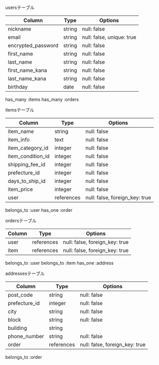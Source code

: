 usersテーブル

| Column             | Type    | Options                   |
| ------------------ | ------- | ------------------------- |
| nickname           | string  | null: false               |
| email              | string  | null: false, unique: true |
| encrypted_password | string  | null: false               |
| first_name         | string  | null: false               |
| last_name          | string  | null: false               |
| first_name_kana    | string  | null: false               |
| last_name_kana     | string  | null: false               |
| birthday           | date    | null: false               |

has_many :items
has_many :orders


itemsテーブル

| Column            | Type       | Options                        |
| ----------------- | ---------- | ------------------------------ |
| item_name         | string     | null: false                    |
| item_info         | text       | null: false                    |
| item_category_id  | integer    | null: false                    |
| item_condition_id | integer    | null: false                    |
| shipping_fee_id   | integer    | null: false                    |
| prefecture_id     | integer    | null: false                    |
| days_to_ship_id   | integer    | null: false                    |
| item_price        | integer    | null: false                    |
| user              | references | null: false, foreign_key: true |

belongs_to :user
has_one :order


ordersテーブル

| Column     | Type       | Options                        |
| ---------- | ---------- | ------------------------------ |
| user       | references | null: false, foreign_key: true |
| item       | references | null: false, foreign_key: true |

belongs_to :user
belongs_to :item
has_one :address


addressesテーブル

 Column         | Type       | Options                        |
| ------------- | ---------- | ------------------------------ |
| post_code     | string     | null: false                    |
| prefecture_id | integer    | null: false                    |
| city          | string     | null: false                    |
| block         | string     | null: false                    |
| building      | string     |                                |
| phone_number  | string     | null: false                    |
| order         | references | null: false, foreign_key: true |

belongs_to :order
